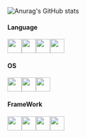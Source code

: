 
<!--
**tomy807/tomy807** is a ✨ _special_ ✨ repository because its `README.md` (this file) appears on your GitHub profile.

Here are some ideas to get you started:

- 🔭 I’m currently working on ...
- 🌱 I’m currently learning ...
- 👯 I’m looking to collaborate on ...
- 🤔 I’m looking for help with ...
- 💬 Ask me about ...
- 📫 How to reach me: ...
- 😄 Pronouns: ...
- ⚡ Fun fact: ...
-->
![Anurag's GitHub stats](https://github-readme-stats.vercel.app/api?username=tomy807&show_icons=true&theme=radical)
#### Language</br>
<img height="32" width="32" src="https://cdn.simpleicons.org/c++"/><img height="32" width="32" src="https://cdn.simpleicons.org/c"/><img height="32" width="32" src="https://cdn.simpleicons.org/python"/><img height="32" width="32" src="https://cdn.simpleicons.org/Javascript"/>
#### OS</br>
<img height="32" width="32" src="https://cdn.simpleicons.org/ubuntu"/><img height="32" width="32" src="https://cdn.simpleicons.org/windows"/><img height="32" width="32" src="https://cdn.simpleicons.org/docker"/>
#### FrameWork</br>
<img height="32" width="32" src="https://cdn.simpleicons.org/pytorch"/><img height="32" width="32" src="https://cdn.simpleicons.org/numpy"/><img height="32" width="32" src="https://cdn.simpleicons.org/opencv"/><img height="32" width="32" src="https://cdn.simpleicons.org/opengl"/>
